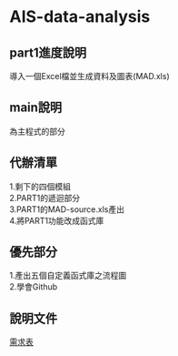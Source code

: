 # AIS-data-analysis
## part1進度說明
導入一個Excel檔並生成資料及圖表(MAD.xls)
## main說明
為主程式的部分
## 代辦清單
1.剩下的四個模組  
2.PART1的遞迴部分  
3.PART1的MAD-source.xls產出  
4.將PART1功能改成函式庫  

## 優先部分
1.產出五個自定義函式庫之流程圖  
2.學會Github  

## 說明文件
[需求表](https://hackmd.io/@Skynoel/H1cYAKPc6)